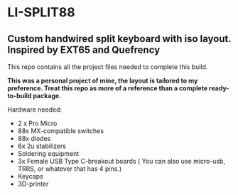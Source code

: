 # LI-SPLIT88

## Custom handwired split keyboard with iso layout. Inspired by EXT65 and Quefrency

This repo contains all the project files needed to complete this build. 

**This was a personal project of mine, the layout is tailored to my preference. Treat this repo as more of a reference than a complete ready-to-build package.**

Hardware needed:

- 2 x Pro Micro
- 88x MX-compatible switches
- 88x diodes
- 6x 2u stabilizers
- Soldering equipment
- 3x Female USB Type C-breakout boards ( You can also use micro-usb, TRRS, or whatever that has 4 pins.)
- Keycaps
- 3D-printer